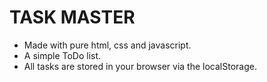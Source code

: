 # TASK MASTER  

- Made with pure html, css and javascript.  
- A simple ToDo list. 
- All tasks are stored in your browser via the localStorage.  
